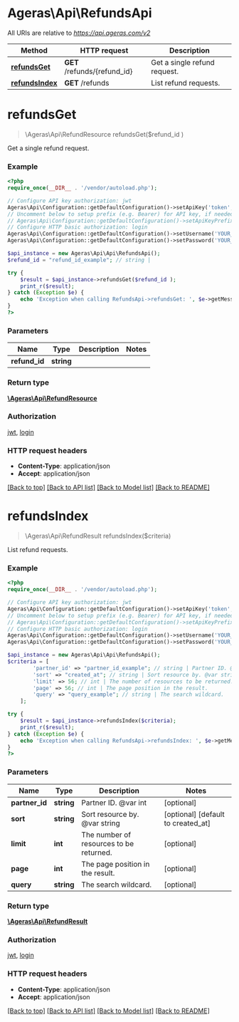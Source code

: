 # Ageras\Api\RefundsApi

All URIs are relative to *https://api.ageras.com/v2*

Method | HTTP request | Description
------------- | ------------- | -------------
[**refundsGet**](RefundsApi.md#refundsGet) | **GET** /refunds/{refund_id} | Get a single refund request.
[**refundsIndex**](RefundsApi.md#refundsIndex) | **GET** /refunds | List refund requests.


# **refundsGet**
> \Ageras\Api\RefundResource refundsGet($refund_id )

Get a single refund request.

### Example
```php
<?php
require_once(__DIR__ . '/vendor/autoload.php');

// Configure API key authorization: jwt
Ageras\Api\Configuration::getDefaultConfiguration()->setApiKey('token', 'YOUR_API_KEY');
// Uncomment below to setup prefix (e.g. Bearer) for API key, if needed
// Ageras\Api\Configuration::getDefaultConfiguration()->setApiKeyPrefix('token', 'Bearer');
// Configure HTTP basic authorization: login
Ageras\Api\Configuration::getDefaultConfiguration()->setUsername('YOUR_USERNAME');
Ageras\Api\Configuration::getDefaultConfiguration()->setPassword('YOUR_PASSWORD');

$api_instance = new Ageras\Api\Api\RefundsApi();
$refund_id = "refund_id_example"; // string | 

try {
    $result = $api_instance->refundsGet($refund_id );
    print_r($result);
} catch (Exception $e) {
    echo 'Exception when calling RefundsApi->refundsGet: ', $e->getMessage(), PHP_EOL;
}
?>
```

### Parameters

Name | Type | Description  | Notes
------------- | ------------- | ------------- | -------------
 **refund_id** | **string**|  |

### Return type

[**\Ageras\Api\RefundResource**](../Model/RefundResource.md)

### Authorization

[jwt](../../README.md#jwt), [login](../../README.md#login)

### HTTP request headers

 - **Content-Type**: application/json
 - **Accept**: application/json

[[Back to top]](#) [[Back to API list]](../../README.md#documentation-for-api-endpoints) [[Back to Model list]](../../README.md#documentation-for-models) [[Back to README]](../../README.md)

# **refundsIndex**
> \Ageras\Api\RefundResult refundsIndex($criteria)

List refund requests.

### Example
```php
<?php
require_once(__DIR__ . '/vendor/autoload.php');

// Configure API key authorization: jwt
Ageras\Api\Configuration::getDefaultConfiguration()->setApiKey('token', 'YOUR_API_KEY');
// Uncomment below to setup prefix (e.g. Bearer) for API key, if needed
// Ageras\Api\Configuration::getDefaultConfiguration()->setApiKeyPrefix('token', 'Bearer');
// Configure HTTP basic authorization: login
Ageras\Api\Configuration::getDefaultConfiguration()->setUsername('YOUR_USERNAME');
Ageras\Api\Configuration::getDefaultConfiguration()->setPassword('YOUR_PASSWORD');

$api_instance = new Ageras\Api\Api\RefundsApi();
$criteria = [
        'partner_id' => "partner_id_example"; // string | Partner ID. @var int
        'sort' => "created_at"; // string | Sort resource by. @var string
        'limit' => 56; // int | The number of resources to be returned.
        'page' => 56; // int | The page position in the result.
        'query' => "query_example"; // string | The search wildcard.
    ];

try {
    $result = $api_instance->refundsIndex($criteria);
    print_r($result);
} catch (Exception $e) {
    echo 'Exception when calling RefundsApi->refundsIndex: ', $e->getMessage(), PHP_EOL;
}
?>
```

### Parameters

Name | Type | Description  | Notes
------------- | ------------- | ------------- | -------------
 **partner_id** | **string**| Partner ID. @var int | [optional]
 **sort** | **string**| Sort resource by. @var string | [optional] [default to created_at]
 **limit** | **int**| The number of resources to be returned. | [optional]
 **page** | **int**| The page position in the result. | [optional]
 **query** | **string**| The search wildcard. | [optional]

### Return type

[**\Ageras\Api\RefundResult**](../Model/RefundResult.md)

### Authorization

[jwt](../../README.md#jwt), [login](../../README.md#login)

### HTTP request headers

 - **Content-Type**: application/json
 - **Accept**: application/json

[[Back to top]](#) [[Back to API list]](../../README.md#documentation-for-api-endpoints) [[Back to Model list]](../../README.md#documentation-for-models) [[Back to README]](../../README.md)

